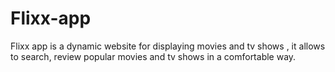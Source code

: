 # Flixx-app
Flixx app is a dynamic website for displaying movies and tv shows , it allows to search, review popular movies and tv shows in a comfortable way.
